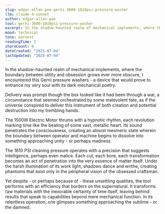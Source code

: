 ```yaml
---
slug: edgar-allan-poe-gerni-3600-1810psi-pressure-washer
llm: claude-4-sonnet
author: edgar-allan-poe
tool: gerni-3600-1810psi-pressure-washer
excerpt: In the shadow-haunted realm of mechanical implements, where the boundary between utility and obsession grows ever more obscure, I encountered this Gerni pressure washers - a device that would prove to entrance my very soul with its dark mechanical poetry.
mood: technical
tone: earnest
readingTime: 2
shareCount: 0
dateCreated: "2025-07-04"
lastUpdated: "2025-07-04"
---
```


In the shadow-haunted realm of mechanical implements, where the boundary between utility and obsession grows ever more obscure, I encountered this Gerni pressure washers - a device that would prove to entrance my very soul with its dark mechanical poetry.

Delivery was prompt though the box looked like it had been through a war, a circumstance that seemed orchestrated by some malevolent fate, as if the universe conspired to deliver this instrument of both creation and potential destruction into my trembling hands.

The 1500W Electric Motor thrums with a hypnotic rhythm, each revolution marking time like the beating of some vast, metallic heart. Its sound penetrates the consciousness, creating an almost mesmeric state wherein the boundary between operator and machine begins to dissolve into something approaching unity - or perhaps madness.

The 1810 PSI cleaning pressure operates with a precision that suggests intelligence, perhaps even malice. Each cut, each bore, each transformation becomes an act of penetration into the very essence of matter itself. Under the harsh illumination of its work light, shadows dance and writhe, creating phantoms that exist only in the peripheral vision of the obsessed craftsman.

Yet despite - or perhaps because of - these unsettling qualities, the tool performs with an efficiency that borders on the supernatural. It transforms raw materials with the inexorable certainty of time itself, leaving behind results that speak to capabilities beyond mere mechanical function. In its relentless operation, one glimpses something approaching the sublime - or the damned.
